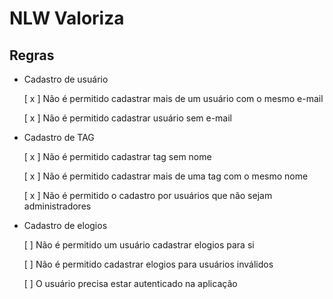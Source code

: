# NLW Valoriza

## Regras

- Cadastro de usuário

    [ x ] Não é permitido cadastrar mais de um usuário com o mesmo e-mail

    [ x ] Não é permitido cadastrar usuário sem e-mail

- Cadastro de TAG

    [ x ] Não é permitido cadastrar tag sem nome

    [ x ] Não é permitido cadastrar mais de uma tag com o mesmo nome

    [ x ] Não é permitido o cadastro por usuários que não sejam administradores

- Cadastro de elogios

    [ ] Não é permitido um usuário cadastrar elogios para si

    [ ] Não é permitido cadastrar elogios para usuários inválidos

    [ ] O usuário precisa estar autenticado na aplicação

